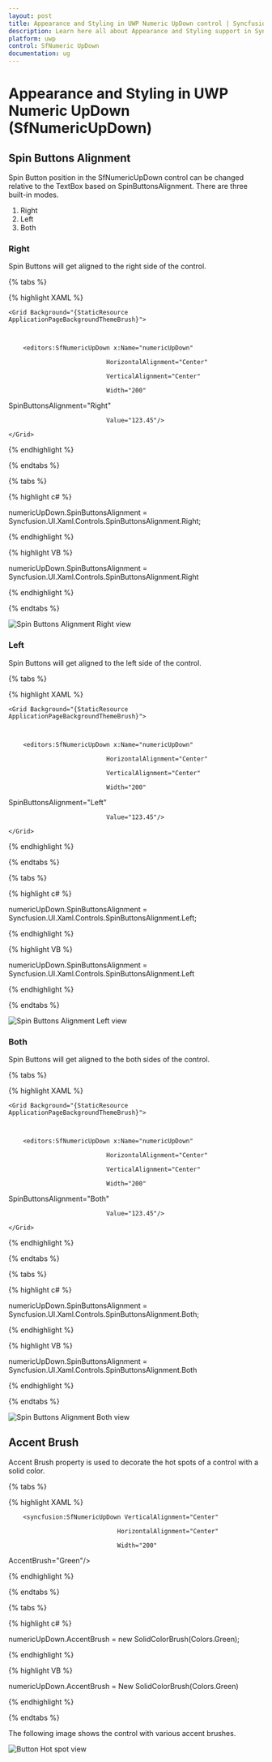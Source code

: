 ```yaml
---
layout: post
title: Appearance and Styling in UWP Numeric UpDown control | Syncfusion
description: Learn here all about Appearance and Styling support in Syncfusion UWP Numeric UpDown (SfNumericUpDown) control and more.
platform: uwp
control: SfNumeric UpDown
documentation: ug
---
```


# Appearance and Styling in UWP Numeric UpDown (SfNumericUpDown)

## Spin Buttons Alignment

Spin Button position in the SfNumericUpDown control can be changed relative to the TextBox based on SpinButtonsAlignment. There are three built-in modes.

1. Right
2. Left
3. Both



### Right

Spin Buttons will get aligned to the right side of the control.

{% tabs %}

{% highlight XAML %}

<Page xmlns:editors="using:Syncfusion.UI.Xaml.Controls.Input">

    <Grid Background="{StaticResource ApplicationPageBackgroundThemeBrush}">



        <editors:SfNumericUpDown x:Name="numericUpDown"

                               HorizontalAlignment="Center"

                               VerticalAlignment="Center"

                               Width="200" 

SpinButtonsAlignment="Right"

                               Value="123.45"/>

    </Grid>

</Page>

{% endhighlight %}

{% endtabs %}

{% tabs %}

{% highlight c# %}

numericUpDown.SpinButtonsAlignment = Syncfusion.UI.Xaml.Controls.SpinButtonsAlignment.Right;

{% endhighlight %}

{% highlight VB %}

numericUpDown.SpinButtonsAlignment = Syncfusion.UI.Xaml.Controls.SpinButtonsAlignment.Right

{% endhighlight %}

{% endtabs %}

![Spin Buttons Alignment Right view](Appearance-and-Styling_images/Appearance-and-Styling_img1.png)

### Left

Spin Buttons will get aligned to the left side of the control.

{% tabs %}

{% highlight XAML %}

<Page xmlns:editors="using:Syncfusion.UI.Xaml.Controls.Input">

    <Grid Background="{StaticResource ApplicationPageBackgroundThemeBrush}">



        <editors:SfNumericUpDown x:Name="numericUpDown"

                               HorizontalAlignment="Center"

                               VerticalAlignment="Center"

                               Width="200" 

SpinButtonsAlignment="Left"

                               Value="123.45"/>

    </Grid>

</Page>

{% endhighlight %}

{% endtabs %}

{% tabs %}

{% highlight c# %}

 numericUpDown.SpinButtonsAlignment = Syncfusion.UI.Xaml.Controls.SpinButtonsAlignment.Left;

{% endhighlight %}

{% highlight VB %}

 numericUpDown.SpinButtonsAlignment = Syncfusion.UI.Xaml.Controls.SpinButtonsAlignment.Left

{% endhighlight %}

{% endtabs %}

![Spin Buttons Alignment Left view](Appearance-and-Styling_images/Appearance-and-Styling_img2.png)

### Both

 Spin Buttons will get aligned to the both sides of the control.

{% tabs %}

{% highlight XAML %}

<Page xmlns:editors="using:Syncfusion.UI.Xaml.Controls.Input">

    <Grid Background="{StaticResource ApplicationPageBackgroundThemeBrush}">



        <editors:SfNumericUpDown x:Name="numericUpDown"

                               HorizontalAlignment="Center"

                               VerticalAlignment="Center"

                               Width="200" 

SpinButtonsAlignment="Both"

                               Value="123.45"/>

    </Grid>

</Page>

{% endhighlight %}

{% endtabs %}

{% tabs %}

{% highlight c# %}

numericUpDown.SpinButtonsAlignment = Syncfusion.UI.Xaml.Controls.SpinButtonsAlignment.Both;

{% endhighlight %}

{% highlight VB %}

numericUpDown.SpinButtonsAlignment = Syncfusion.UI.Xaml.Controls.SpinButtonsAlignment.Both

{% endhighlight %}

{% endtabs %}

![Spin Buttons Alignment Both view](Appearance-and-Styling_images/Appearance-and-Styling_img3.png)

## Accent Brush

Accent Brush property is used to decorate the hot spots of a control with a solid color. 

{% tabs %}

{% highlight XAML %}

<Grid Background="{StaticResource ApplicationPageBackgroundThemeBrush}">

        <syncfusion:SfNumericUpDown VerticalAlignment="Center"

                                  HorizontalAlignment="Center"

                                  Width="200" 

AccentBrush="Green"/>

</Grid>

{% endhighlight %}

{% endtabs %}

{% tabs %}

{% highlight c# %}

 numericUpDown.AccentBrush = new SolidColorBrush(Colors.Green);

{% endhighlight %}

{% highlight VB %}

 numericUpDown.AccentBrush = New SolidColorBrush(Colors.Green)

{% endhighlight %}

{% endtabs %}

The following image shows the control with various accent brushes.

![Button Hot spot view](Appearance-and-Styling_images/Appearance-and-Styling_img4.png)
